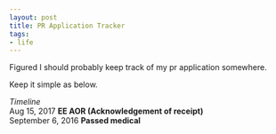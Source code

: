 ```yaml
---
layout: post
title: PR Application Tracker
tags:
- life
---
```


Figured I should probably keep track of my pr application somewhere.  

Keep it simple as below.  

_Timeline_  
Aug 15, 2017  **EE AOR (Acknowledgement of receipt)**  
September 6, 2016 **Passed medical**  
